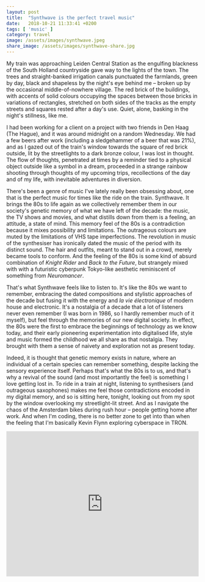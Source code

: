 ```yaml
---
layout: post
title:  "Synthwave is the perfect travel music"
date:   2018-10-21 11:33:41 +0200
tags: [ 'music' ]
category: travel
image: /assets/images/synthwave.jpeg
share_image: /assets/images/synthwave-share.jpg
---
```

My train was approaching Leiden Central Station as the engulfing blackness of the South Holland countryside gave way to the lights of the town. The trees and straight-banked irrigation canals punctuated the farmlands, green by day, black and shapeless by the night's eye behind me – broken up by the occasional middle-of-nowhere village. The red brick of the buildings, with accents of solid colours occupying the spaces between those bricks in variations of rectangles, stretched on both sides of the tracks as the empty streets and squares rested after a day's use. Quiet, alone, basking in the night's stillness, like me.

I had been working for a client on a project with two friends in Den Haag (The Hague), and it was around midnight on a random Wednesday. We had a few beers after work (including a sledgehammer of a beer that was 21%), and as I gazed out of the train's window towards the square of red brick outside, lit by the streetlights to a dark bronze colour, I was lost in thought.  The flow of thoughts, penetrated at times by a reminder tied to a physical object outside like a symbol in a dream, proceeded in a strange rainbow shooting through thoughts of my upcoming trips, recollections of the day and of my life, with inevitable adventures in diversion.

There's been a genre of music I've lately really been obsessing about, one that is the perfect music for times like the ride on the train. Synthwave. It brings the 80s to life again as we collectively remember them in our society's genetic memory of what we have left of the decade: the music, the TV shows and movies, and what distills down from them is a feeling, an attitude, a state of mind. This memory feel of the 80s is a contradiction because it mixes possibility and limitations. The outrageous colours are muted by the limitations of VHS tape imperfections. The revolution in music of the synthesiser has ironically dated the music of the period with its distinct sound. The hair and outfits, meant to stand out in a crowd, merely became tools to conform. And the feeling of the 80s is some kind of absurd combination of _Knight Rider_ and _Back to the Future_, but strangely mixed with with a futuristic cyberpunk Tokyo-like aesthetic reminiscent of something from _Neuromancer_.

That's what Synthwave feels like to listen to. It's like the 80s we want to remember, embracing the dated compositions and stylistic approaches of the decade but fusing it with the energy and _la vie électronique_ of modern house and electronic. It's a nostalgia of a decade that a lot of listeners never even remember (I was born in 1986, so I hardly remember much of it myself), but feel through the memories of our new digital society. In effect, the 80s were the first to embrace the beginnings of technology as we know today, and their early pioneering experimentation into digitalised life, style and music formed the childhood we all share as that nostalgia. They brought with them a sense of naivety and exploration not as present today.

Indeed, it is thought that genetic memory exists in nature, where an individual of a certain species can remember something, despite lacking the sensory experience itself. Perhaps that's what the 80s is to us, and that's why a revival of the sound (and most importantly the feel) is something I love getting lost in. To ride in a train at night, listening to synthesisers (and outrageous saxophones) makes me feel those contradictions encoded in my digital memory, and so is sitting here, tonight, looking out from my spot by the window overlooking my streetlight-lit street. And as I navigate the chaos of the Amsterdam bikes during rush hour – people getting home after work. And when I'm coding, there is no better zone to get into than when the feeling that I'm basically Kevin Flynn exploring cyberspace in TRON.

<iframe src="https://open.spotify.com/embed/user/mtimofiiv/playlist/0is65HQ4RrueXdGA1AThZe" width="300" height="380" frameborder="0" allowtransparency="true" allow="encrypted-media" style="width: 100%;"></iframe>
